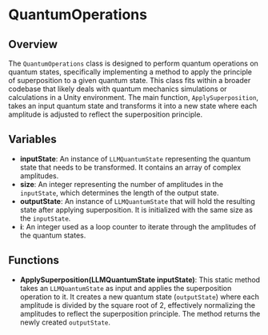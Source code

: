 # QuantumOperations

## Overview
The `QuantumOperations` class is designed to perform quantum operations on quantum states, specifically implementing a method to apply the principle of superposition to a given quantum state. This class fits within a broader codebase that likely deals with quantum mechanics simulations or calculations in a Unity environment. The main function, `ApplySuperposition`, takes an input quantum state and transforms it into a new state where each amplitude is adjusted to reflect the superposition principle.

## Variables
- **inputState**: An instance of `LLMQuantumState` representing the quantum state that needs to be transformed. It contains an array of complex amplitudes.
- **size**: An integer representing the number of amplitudes in the `inputState`, which determines the length of the output state.
- **outputState**: An instance of `LLMQuantumState` that will hold the resulting state after applying superposition. It is initialized with the same size as the `inputState`.
- **i**: An integer used as a loop counter to iterate through the amplitudes of the quantum states.

## Functions
- **ApplySuperposition(LLMQuantumState inputState)**: This static method takes an `LLMQuantumState` as input and applies the superposition operation to it. It creates a new quantum state (`outputState`) where each amplitude is divided by the square root of 2, effectively normalizing the amplitudes to reflect the superposition principle. The method returns the newly created `outputState`.